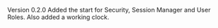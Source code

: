 Version 0.2.0 Added the start for Security, Session Manager and User Roles. Also added a working clock.